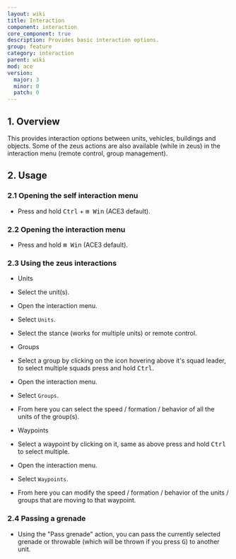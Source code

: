```yaml
---
layout: wiki
title: Interaction
component: interaction
core_component: true
description: Provides basic interaction options.
group: feature
category: interaction
parent: wiki
mod: ace
version:
  major: 3
  minor: 0
  patch: 0
---
```


## 1. Overview

This provides interaction options between units, vehicles, buildings and objects.
Some of the zeus actions are also available (while in zeus) in the interaction menu (remote control, group management).

## 2. Usage

### 2.1 Opening the self interaction menu
- Press and hold <kbd>Ctrl</kbd> + <kbd>⊞&nbsp;Win</kbd> (ACE3 default).

### 2.2 Opening the interaction menu
- Press and hold <kbd>⊞&nbsp;Win</kbd> (ACE3 default).

### 2.3 Using the zeus interactions
- Units
 - Select the unit(s).
 - Open the interaction menu.
 - Select `Units`.
 - Select the stance (works for multiple units) or remote control.

- Groups
 - Select a group by clicking on the icon hovering above it's squad leader, to select multiple squads press and hold <kbd>Ctrl</kbd>.
 - Open the interaction menu.
 - Select `Groups`.
 - From here you can select the speed / formation / behavior of all the units of the group(s).

- Waypoints
 - Select a waypoint by clicking on it, same as above press and hold <kbd>Ctrl</kbd> to select multiple.
 - Open the interaction menu.
 - Select `Waypoints`.
 - From here you can modify the speed / formation / behavior of the units / groups that are moving to that waypoint.

### 2.4 Passing a grenade
- Using the "Pass grenade" action, you can pass the currently selected grenade or throwable (which will be thrown if you press <kbd>G</kbd>) to another unit.
